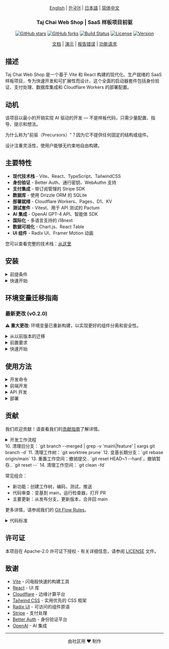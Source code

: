 <div align="center">

[English](../en/README.md) | [한국어](../ko/README.md) | [日本語](../ja/README.md) | [简体中文](README.md)

### Taj Chai Web Shop | SaaS 样板项目前驱

[![GitHub stars](https://img.shields.io/github/stars/morisono/chai-shop-p?style=social)](https://github.com/morisono/chai-shop-p/stargazers)
[![GitHub forks](https://img.shields.io/github/forks/morisono/chai-shop-p?style=social)](https://github.com/morisono/chai-shop-p/network/members)
[![Build Status](https://img.shields.io/github/actions/workflow/status/morisono/chai-shop-p/ci.yml?branch=main)](https://github.com/morisono/chai-shop-p/actions)
[![License](https://img.shields.io/badge/license-Apache%202.0-blue.svg)](LICENSE)
[![Version](https://img.shields.io/github/package-json/v/morisono/chai-shop-p)](package.json)

[文档](https://github.com/morisono/chai-shop-p/wiki) | [演示](https://vite-saas-demo.workers.dev) | [报告错误](https://github.com/morisono/chai-shop-p/issues) | [功能请求](https://github.com/morisono/chai-shop-p/issues)

</div>


## 描述

Taj Chai Web Shop 是一个基于 Vite 和 React 构建的现代化、生产就绪的 SaaS 样板项目，专为快速开发和可扩展性而设计。这个全面的启动器套件包括身份验证、支付处理、数据库集成和 Cloudflare Workers 的部署配置。

## 动机

该项目以最小的开销实现 AI 驱动的开发 — 不是样板代码，只需少量配置、指导、提示和想法。

为什么称为"前驱（Precursors）"？因为它不提供任何固定的结构或组件。

设计注重灵活性，使用户能够无约束地自由构建。

## 主要特性

- **现代技术栈** - Vite、React、TypeScript、TailwindCSS
- **身份验证** - Better Auth、通行密钥、WebAuthn 支持
- **支付集成** - 带订阅管理的 Stripe SDK
- **数据库** - 使用 Drizzle ORM 的 SQLite
- **部署就绪** - Cloudflare Workers、Pages、D1、KV
- **测试套件** - Vitest、用于 API 测试的 Pactum
- **AI 集成** - OpenAI GPT-4 API、智能体 SDK
- **国际化** - 多语言支持的 i18next
- **数据可视化** - Chart.js、React Table
- **UI 组件** - Radix UI、Framer Motion 动画


您可以查看完整的技术栈：[从这里](../../.github/prompts/essential/tech_stack.yaml)

## 安装

<details><summary>前提条件</summary>

- Node.js 20+ 或 Bun
- pnpm（推荐）或 npm
- PostgreSQL 数据库
- Cloudflare 账户（用于部署）

</details>

<details><summary>快速开始</summary>

1. **克隆仓库**
   ```bash
   git clone https://github.com/morisono/chai-shop-p.git
   cd chai-shop-p
   ```

2. **安装依赖**
   ```bash
   pnpm install
   ```

3. **设置环境变量**

   **前端配置:**
   ```bash
   cd apps/frontend/
   cp .env.example .env.local
   ```

   **后端配置:**
   ```bash
   cd apps/backend/
   cp .env.example .env.local
   ```

   **数据库配置:**
   ```bash
   cp db/.env.example db/.env.local
   ```

   **基础设施配置:**
   ```bash
   cp infra/.env.example infra/.env.local
   ```

   使用您的具体配置编辑每个 `.env.local` 文件。

4. **配置数据库环境**

   在 `db/.env.local` 中设置:
   ```bash
   # 数据库配置
   DATABASE_URL=postgresql://user:password@localhost:5432/auth_db

   # 开发模拟认证用户
   # 用于开发测试的凭据:
   # admin@dev:temp123 (管理员角色)
   # user@dev:temp123 (用户角色)
   # manager@dev:temp123 (管理员角色)

   # 审计配置
   AUDIT_BATCH_SIZE=100
   AUDIT_FLUSH_INTERVAL=5000
   AUDIT_RETENTION_DAYS=2555
   ```

   **可选: 配置 Cloudflare Hyperdrive（生产环境推荐）**

   1. 创建 Hyperdrive 连接:
      ```bash
      DATABASE_URL=postgresql://user:password@localhost:5432/auth_db
      npx wrangler hyperdrive create my-first-hyperdrive --connection-string=$DATABASE_URL
      ```

   2. 使用上述命令返回的 Hyperdrive ID 更新您的 `wrangler.toml`。

   更多信息请参见 [Hyperdrive 文档](https://developers.cloudflare.com/hyperdrive/examples/connect-to-postgres/)。

5. **配置基础设施环境**

   在 `infra/.env.local` 中设置:
   ```bash
   # 环境配置
   ENVIRONMENT=development

   # Cloudflare 配置
   CF_ACCOUNT_ID=your-cloudflare-account-id
   CF_KV_NAMESPACE=your-kv-namespace-id
   CF_API_TOKEN=your-cloudflare-api-token
   CF_R2_ACCESS_KEY_ID=your-r2-access-key
   CF_R2_SECRET_ACCESS_KEY=your-r2-secret-key
   CF_R2_BUCKET=auth-storage
   CF_WORKERS_API_TOKEN=cf-workers-api-token

   # 外部日志记录（用于生产）
   CF_LOGPUSH_ENDPOINT=https://logs.example.com/cloudflare
   CF_LOGPUSH_TOKEN=your-logpush-token
   SPLUNK_ENDPOINT=https://splunk.example.com/services/collector
   SPLUNK_TOKEN=your-splunk-token

   # 监控和警报
   ALERT_WEBHOOK=https://alerts.example.com/webhook

   # Supabase 配置
   SUPABASE_URL=supabase-url
   SUPABASE_ANON_KEY=supabase-anon-key
   SUPABASE_SERVICE_ROLE_KEY=supabase-service-role-key
   SUPABASE_FUNCTIONS_URL=https://saas-app.supabase.co/functions/v1
   ```

6. **配置前端环境**

   在 `apps/frontend/.env.local` 中设置:
   ```bash
   # Better Auth 配置
   VITE_BETTER_AUTH_URL=http://localhost:3001

   # 应用程序配置
   VITE_APP_NAME=Your App Name
   VITE_NODE_ENV=development

   # 后端 API URL
   VITE_API_URL=http://localhost:3001

   # 前端配置
   VITE_FRONTEND_URL=http://localhost:5173

   # OAuth 重定向 URL（用于客户端参考）
   VITE_GITHUB_REDIRECT_URL=http://localhost:3001/api/auth/callback/github
   VITE_GOOGLE_REDIRECT_URL=http://localhost:3001/api/auth/callback/google
   VITE_APPLE_REDIRECT_URL=http://localhost:3001/api/auth/callback/apple
   VITE_X-TWITTER_REDIRECT_URL=http://localhost:3001/api/auth/callback/x-twitter

   # 开发配置
   VITE_DEV_MODE=true
   ```

7. **配置后端环境**

   在 `apps/backend/.env.local` 中设置:
   ```bash
   # 应用程序配置
   APP_NAME=Your Saas Name
   NODE_ENV=development
   FRONTEND_URL=http://localhost:5173

   # 服务器配置
   PORT=3001
   HOST=0.0.0.0
   LOG_LEVEL=info
   APP_VERSION=1.0.0
   COOKIE_DOMAIN=localhost

   # 数据库配置
   DATABASE_URL=postgresql://username:password@localhost:5432/database_name

   # Better Auth 配置
   BETTER_AUTH_SECRET=your-secret-key-here-use-openssl-rand-base64-32
   BETTER_AUTH_BASE_URL=http://localhost:3001
   BETTER_AUTH_DOMAIN=better-auth-domain

   # OAuth 提供商
   GITHUB_CLIENT_ID=your-github-client-id
   GITHUB_CLIENT_SECRET=your-github-client-secret
   GOOGLE_CLIENT_ID=your-google-client-id
   GOOGLE_CLIENT_SECRET=your-google-client-secret
   X_TWITTER_CLIENT_ID=your-x-twitter-client-id
   X_TWITTER_CLIENT_SECRET=your-x-twitter-client-secret

   # Stripe 配置（开发 - 测试模式）
   STRIPE_SECRET_KEY=sk_***
   STRIPE_PUBLISHABLE_KEY=pk_***
   STRIPE_WEBHOOK_SECRET=whsec_***

   # 安全配置
   SESSION_TIMEOUT=900
   REFRESH_TOKEN_LIFETIME=86400
   SECURITY_LEVEL=low
   DEBUG_AUTH=true
   MFA_REQUIRED=false

   # AI 配置
   OPENAI_API_KEY=openai-api-key
   ANTHROPIC_API_KEY=anthropic-api-key
   GEMINI_API_KEY=gemini-api-key
   DEEPSEEK_API_KEY=deepseek-api-key

   # 速率限制配置
   RATE_LIMIT_GLOBAL_MAX=100
   RATE_LIMIT_GLOBAL_WINDOW=60
   RATE_LIMIT_SIGNIN_MAX=5
   RATE_LIMIT_SIGNUP_MAX=3
   ```

8. **运行数据库迁移**
   ```bash
   pnpm db:generate
   pnpm db:migrate
   pnpm db:push # 推送数据库架构
   pnpm db:seed # 用初始数据填充数据库
   ```

9. **启动开发服务器**
   ```bash
   pnpm dev
   ```

应用程序将在 `http://localhost:5173` 上可用

### 替代方案: 本地 PostgreSQL 数据库

1. **安装 PostgreSQL**: 按照适用于您操作系统的[官方安装指南](https://www.postgresql.org/download/)进行操作。

2. **启动 PostgreSQL**: 确保 PostgreSQL 服务正在运行。

3. **创建数据库**: 使用以下命令创建新数据库:
   ```bash
   createdb auth_db
   ```

4. **配置环境变量**: 使用本地数据库连接详细信息更新您的 `db/.env.local` 文件:
   ```bash
   DATABASE_URL=postgresql://user:password@localhost:5432/auth_db
   ```

5. **运行数据库迁移**: 执行以下命令设置数据库架构:
   ```bash
   pnpm db:generate
   pnpm db:migrate
   pnpm db:push # 推送数据库架构
   pnpm db:seed # 用初始数据填充数据库
   ```

6. **启动开发服务器**: 使用以下命令启动开发服务器:
   ```bash
   pnpm dev
   ```

应用程序将在 `http://localhost:5173` 上可用

</details>

## 环境变量迁移指南

### 最新更改 (v0.2.0)

**⚠️ 重大更改**: 环境变量已重新构建，以实现更好的组件分离和安全性。

<details><summary>从以前版本的迁移</summary>

**旧结构（已弃用 - v0.1.x）:**
```bash
# 单个 .env 文件中的所有变量
DATABASE_URL=...
CF_ACCOUNT_ID=...
GOOGLE_CLIENT_ID=...
BETTER_AUTH_SECRET=...
# ... 所有其他变量混合在一起
```

**新结构（当前 - v0.2.0+）:**

**前端环境 (`apps/frontend/.env.local`):**
```bash
# Better Auth 配置
VITE_BETTER_AUTH_URL=http://localhost:3001

# 应用程序配置
VITE_APP_NAME=Your App Name
VITE_NODE_ENV=development

# 后端 API URL
VITE_API_URL=http://localhost:3001
VITE_FRONTEND_URL=http://localhost:5173

# OAuth 重定向 URL（用于客户端参考）
VITE_GITHUB_REDIRECT_URL=http://localhost:3001/api/auth/callback/github
VITE_GOOGLE_REDIRECT_URL=http://localhost:3001/api/auth/callback/google
VITE_APPLE_REDIRECT_URL=http://localhost:3001/api/auth/callback/apple
VITE_X-TWITTER_REDIRECT_URL=http://localhost:3001/api/auth/callback/x-twitter

# 开发配置
VITE_DEV_MODE=true
```

**后端环境 (`apps/backend/.env.local`):**
```bash
# 应用程序配置
APP_NAME=Your Saas Name
NODE_ENV=development
FRONTEND_URL=http://localhost:5173

# 服务器配置
PORT=3001
HOST=0.0.0.0
LOG_LEVEL=info
APP_VERSION=1.0.0
COOKIE_DOMAIN=localhost

# 数据库配置
DATABASE_URL=postgresql://username:password@localhost:5432/database_name

# Better Auth 配置
BETTER_AUTH_SECRET=your-secret-key-here-use-openssl-rand-base64-32
BETTER_AUTH_BASE_URL=http://localhost:3001
BETTER_AUTH_DOMAIN=better-auth-domain

# OAuth 提供商
GITHUB_CLIENT_ID=your-github-client-id
GITHUB_CLIENT_SECRET=your-github-client-secret
GOOGLE_CLIENT_ID=your-google-client-id
GOOGLE_CLIENT_SECRET=your-google-client-secret
X_TWITTER_CLIENT_ID=your-x-twitter-client-id
X_TWITTER_CLIENT_SECRET=your-x-twitter-client-secret

# Stripe 配置（开发 - 测试模式）
STRIPE_SECRET_KEY=sk_***
STRIPE_PUBLISHABLE_KEY=pk_***
STRIPE_WEBHOOK_SECRET=whsec_***

# 安全配置
SESSION_TIMEOUT=900
REFRESH_TOKEN_LIFETIME=86400
SECURITY_LEVEL=low
DEBUG_AUTH=true
MFA_REQUIRED=false

# AI 配置
OPENAI_API_KEY=openai-api-key
ANTHROPIC_API_KEY=anthropic-api-key
GEMINI_API_KEY=gemini-api-key
DEEPSEEK_API_KEY=deepseek-api-key

# 速率限制配置
RATE_LIMIT_GLOBAL_MAX=100
RATE_LIMIT_GLOBAL_WINDOW=60
RATE_LIMIT_SIGNIN_MAX=5
RATE_LIMIT_SIGNUP_MAX=3
```

**数据库环境 (`db/.env.local`):**
```bash
# 数据库配置
DATABASE_URL=postgresql://user:password@localhost:5432/auth_db

# 开发模拟认证用户
# 用于开发测试的凭据:
# admin@dev:temp123 (管理员角色)
# user@dev:temp123 (用户角色)
# manager@dev:temp123 (管理员角色)

# 审计配置
AUDIT_BATCH_SIZE=100
AUDIT_FLUSH_INTERVAL=5000
AUDIT_RETENTION_DAYS=2555
```

**基础设施环境 (`infra/.env.local`):**
```bash
# 环境配置
ENVIRONMENT=development

# Cloudflare 配置
CF_ACCOUNT_ID=your-cloudflare-account-id
CF_KV_NAMESPACE=your-kv-namespace-id
CF_API_TOKEN=your-cloudflare-api-token
CF_R2_ACCESS_KEY_ID=your-r2-access-key
CF_R2_SECRET_ACCESS_KEY=your-r2-secret-key
CF_R2_BUCKET=auth-storage
CF_WORKERS_API_TOKEN=cf-workers-api-token

# 外部日志记录（用于生产）
CF_LOGPUSH_ENDPOINT=https://logs.example.com/cloudflare
CF_LOGPUSH_TOKEN=your-logpush-token
SPLUNK_ENDPOINT=https://splunk.example.com/services/collector
SPLUNK_TOKEN=your-splunk-token

# 监控和警报
ALERT_WEBHOOK=https://alerts.example.com/webhook

# Supabase 配置
SUPABASE_URL=supabase-url
SUPABASE_ANON_KEY=supabase-anon-key
SUPABASE_SERVICE_ROLE_KEY=supabase-service-role-key
SUPABASE_FUNCTIONS_URL=https://saas-app.supabase.co/functions/v1
```

**迁移步骤:**

1. **备份现有配置:**
   ```bash
   # 备份旧配置
   cp .env .env.backup.v0.1.x
   cp .env.local .env.local.backup.v0.1.x
   ```

2. **创建新的目录特定结构:**
   ```bash
   # 前端配置
   cd apps/frontend/
   cp .env.example .env.local

   # 后端配置
   cd ../backend/
   cp .env.example .env.local

   # 数据库配置
   cd ../../db/
   cp .env.example .env.local

   # 基础设施配置
   cd ../infra/
   cp .env.example .env.local
   cd ..
   ```

3. **将变量迁移到适当的文件:**
   - **前端变量**: 将 `VITE_*` 变量移动到 `apps/frontend/.env.local`
   - **后端变量**: 将认证、服务器和 API 变量移动到 `apps/backend/.env.local`
   - **数据库变量**: 将 `DATABASE_URL` 和审计配置移动到 `db/.env.local`
   - **基础设施变量**: 将 Cloudflare 和 Supabase 变量移动到 `infra/.env.local`

4. **更新脚本和配置引用:**
   - 数据库脚本现在从 `db/.env.local` 读取
   - 基础设施脚本从 `infra/.env.local` 读取
   - 前端构建进程从 `apps/frontend/.env.local` 读取
   - 后端应用程序从 `apps/backend/.env.local` 读取

5. **验证配置加载:**
   ```bash
   # 测试前端配置
   cd apps/frontend && pnpm dev:client

   # 测试后端配置
   cd apps/backend && pnpm dev:server

   # 测试数据库连接
   pnpm db:studio
   ```

**⚠️ 已弃用的变量（从 v0.1.x 配置中删除）:**

v0.1.x 中的以下变量现已弃用，应删除:
- `BETTER_AUTH_AUDIENCE`（替换为 `BETTER_AUTH_DOMAIN`）
- `SESSION_SECRET`（重命名为 `BETTER_AUTH_SESSION_SECRET`）
- `PUBLIC_STRIPE_*`（重命名以删除 `PUBLIC_` 前缀）
- 根级别 `DATABASE_URL`（移动到 `db/.env.local`）

**向后兼容性:**

如果您需要在迁移期间保持与 v0.1.x 部署的兼容性:

1. 在部署配置中临时保留旧变量
2. 在 CI/CD 管道中使用环境特定覆盖
3. 在删除已弃用变量之前在暂存环境中彻底测试
4. 更新部署脚本以引用新的文件位置

</details>

<details><summary>前置要求</summary>

- Node.js 18+ 或 Bun
- pnpm（推荐）或 npm
- Cloudflare 账户（用于部署）

</details>

<details><summary>快速开始</summary>

1. **克隆仓库**
   ```bash
   git clone https://github.com/yourusername/vite-saas-boilerplate.git
   cd vite-saas-boilerplate
   ```

2. **安装依赖**
   ```bash
   pnpm install
   ```

3. **设置环境变量**
   ```bash
   cp .env.example .env.local
   ```
   根据您的配置编辑 `.env.local`

4. **运行数据库迁移**
   ```bash
   pnpm db:migrate
   pnpm db:seed
   ```

5. **启动开发服务器**
   ```bash
   pnpm dev
   ```

应用程序将在 `http://localhost:5173` 可用

</details>


## 使用方法

<details><summary>开发命令</summary>

```bash
# 启动开发服务器
pnpm dev

# 构建生产版本
pnpm build

# 运行测试
pnpm test

# 运行代码检查
pnpm lint

# 格式化代码
pnpm format

# 数据库操作
pnpm db:migrate
pnpm db:seed
pnpm db:studio
```

</details>

<details><summary>前端开发</summary>

前端使用 Vite 和 React 构建，具有以下特性：

```tsx
// 带身份验证的组件示例
import { useAuth } from '@/hooks/useAuth'
import { Button } from '@/components/ui/button'

export function Dashboard() {
  const { user, logout } = useAuth()

  return (
    <div className="p-6">
      <h1>欢迎，{user?.name}！</h1>
      <Button onClick={logout}>退出登录</Button>
    </div>
  )
}
```

</details>

<details><summary>API 开发</summary>

API 使用 Cloudflare Workers 构建：

```typescript
// API 处理器示例
import { createHandler } from '@/utils/handler'

export const getUserProfile = createHandler(async (request, env) => {
  const userId = await validateAuth(request)
  const user = await env.DB.prepare(
    'SELECT * FROM users WHERE id = ?'
  ).bind(userId).first()

  return Response.json(user)
})
```

</details>

<details><summary>部署</summary>

部署到 Cloudflare：

```bash
# 部署 API
pnpm deploy:api

# 部署前端
pnpm deploy:frontend

# 部署所有内容
pnpm deploy
```

</details>

## 贡献

我们欢迎贡献！请查看我们的[贡献指南](CONTRIBUTING.md)了解详情。

<details><summary>开发工作流程</summary>

1. Fork/克隆或获取仓库：`git clone <repo-url>` 或 `git fetch --prune`
2. 创建工作树（使用明确的分支名）：`git worktree add -b feature/123 .worktrees/feature/123 origin/main`
   - 这会在工作树目录中创建新分支 `feature/123`。
   - 完整表达式为 `git worktree add -b <prefix>/<version> .worktrees/<prefix>/<user>/<name>/<date>/<version> <remote>/<remote-branch>`
   - 前缀可以是 `develop`、`feature`、`fix`、`release` 等。
3. 按照我们的编码标准进行更改：`$editor .worktrees/feature/123`
4. 运行测试：`pnpm test`
5. 运行代码检查：`pnpm lint`
6. 提交更改：`git commit -m 'Add amazing feature'`
7. 推送到分支：`git push origin feature/123`
8. 打开 Pull Request：`gh pr create`

（可选）：
9. 将 main 合并到您的分支：`git switch main`，`git merge feature/123`
10. 清理旧分支：`git branch --merged | grep -v 'main\|feature' | xargs git branch -d`
11. 清理工作树：`git worktree prune`
12. 变基长期分支：`git rebase origin/main`
13. 重置工作空间：撤销提交.. `git reset HEAD~1 --hard`，撤销暂存.. `git reset --`
14. 清理工作空间：`git clean -fd`

常见组合：

* 新功能：创建工作树，编码，测试，推送
* 代码审查：变基到 main，运行检查器，打开 PR
* 主要更新：从发布分支，更新版本，合并回 main

更多详情，请参阅我们的 [Git Flow Rules](.github/instructions/git-flow-rules.instructions.md)。

</details>
10. 清理旧分支：`git branch --merged | grep -v 'main\|feature' | xargs git branch -d`
11. 清理工作树：`git worktree prune`
12. 变基长期分支：`git rebase origin/main`
13. 重置工作空间：撤销提交.. `git reset HEAD~1 --hard`，撤销暂存.. `git reset --`
14. 清理工作空间：`git clean -fd`

常见组合：

* 新功能：创建工作树，编码，测试，推送
* 代码审查：变基到 main，运行检查器，打开 PR
* 主要更新：从发布分支，更新版本，合并回 main

更多详情，请参阅我们的 [Git Flow Rules](.github/instructions/git-flow-rules.instructions.md)。

</details>

<details><summary>代码标准</summary>

- 使用 TypeScript 确保类型安全
- 遵循 ESLint 和 Prettier 配置
- 为新功能编写测试
- 根据需要更新文档
- 遵循约定式提交消息

更多详情，请参阅我们的 [Project Rules](.github/prompts/essential/project_rules.yaml)。

</details>

## 许可证

本项目在 Apache-2.0 许可证下授权 - 有关详细信息，请参阅 [LICENSE](LICENSE) 文件。

## 致谢

- [Vite](https://vitejs.dev/) - 闪电般快速的构建工具
- [React](https://reactjs.org/) - UI 库
- [Cloudflare](https://cloudflare.com/) - 边缘计算平台
- [Tailwind CSS](https://tailwindcss.com/) - 实用优先的 CSS 框架
- [Radix UI](https://radix-ui.com/) - 可访问的组件原语
- [Stripe](https://stripe.com/) - 支付处理
- [Better Auth](https://better-auth.com/) - 身份验证平台
- [OpenAI](https://openai.com/) - AI 集成

---

<div align="center">
由社区用 ❤️ 制作
</div>
